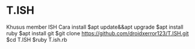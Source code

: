 # T.ISH
Khusus member ISH
Cara install
$apt update&&apt upgrade
$apt install ruby
$apt install git
$git clone https://github.com/droidxerror123/T.ISH.git
$cd T.ISH
$ruby T.ish.rb
